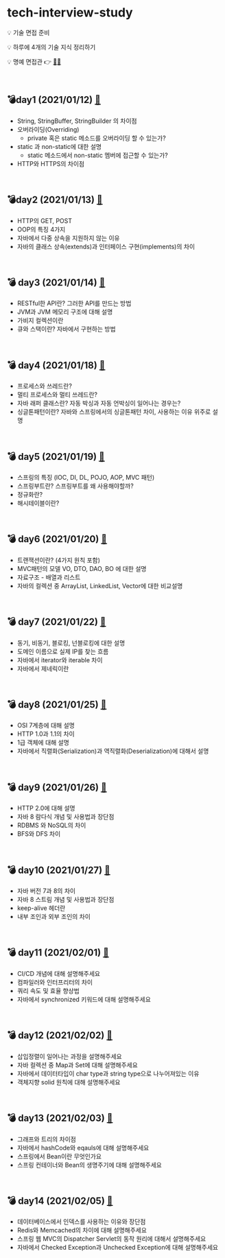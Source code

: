 # tech-interview-study

💡 기술 면접 준비

💡 하루에 4개의 기술 지식 정리하기

💡 명예 면접관 :point_right:  [🕵️‍♀️](https://github.com/danbiilee)

<br>

## 💣day1 (2021/01/12) [📎](https://github.com/yuhyeminn/TIL/blob/master/tech-interview/day1.md)

- String, StringBuffer, StringBuilder 의 차이점
- 오버라이딩(Overriding)
  - private 혹은 static 메소드를 오버라이딩 할 수 있는가?
- static 과 non-static에 대한 설명
  - static 메소드에서 non-static 멤버에 접근할 수 있는가?
- HTTP와 HTTPS의 차이점

<br>

## 💣day2 (2021/01/13) [📎](https://github.com/yuhyeminn/TIL/blob/master/tech-interview/day2.md)

- HTTP의 GET, POST
- OOP의 특징 4가지
- 자바에서 다중 상속을 지원하지 않는 이유
- 자바의 클래스 상속(extends)과 인터페이스 구현(implements)의 차이

<br>

## :bomb: day3 (2021/01/14) [📎](https://github.com/yuhyeminn/TIL/blob/master/tech-interview/day3.md)

- RESTful한 API란? 그러한 API를 만드는 방법
- JVM과 JVM 메모리 구조에 대해 설명
- 가비지 컬렉션이란 
- 큐와 스택이란? 자바에서 구현하는 방법 

<br>

## :bomb: day4 (2021/01/18) [📎](https://github.com/yuhyeminn/TIL/blob/master/tech-interview/day4.md)

- 프로세스와 쓰레드란? 
- 멀티 프로세스와 멀티 쓰레드란? 
- 자바 래퍼 클래스란? 자동 박싱과 자동 언박싱이 일어나는 경우는? 
- 싱글톤패턴이란? 자바와 스프링에서의 싱글톤패턴 차이, 사용하는 이유 위주로 설명

<br>

## :bomb: day5 (2021/01/19) [📎](https://github.com/yuhyeminn/TIL/blob/master/tech-interview/day5.md)

- 스프링의 특징 (IOC, DI, DL, POJO, AOP, MVC 패턴)
- 스프링부트란? 스프링부트를 왜 사용해야할까? 
- 정규화란?
- 해시테이블이란?

<br>

## :bomb: day6 (2021/01/20) [📎](https://github.com/yuhyeminn/TIL/blob/master/tech-interview/day6.md)

- 트랜잭션이란? (4가지 원칙 포함)
- MVC패턴의 모델 VO, DTO, DAO, BO 에 대한 설명
- 자료구조 - 배열과 리스트
- 자바의 컬렉션 중 ArrayList, LinkedList, Vector에 대한 비교설명

<br>

## :bomb: day7 (2021/01/22) [📎](https://github.com/yuhyeminn/TIL/blob/master/tech-interview/day7.md)

- 동기, 비동기, 블로킹, 넌블로킹에 대한 설명
- 도메인 이름으로 실제 IP를 찾는 흐름
- 자바에서 iterator와 iterable 차이
- 자바에서 제네릭이란

<br>

## :bomb: day8 (2021/01/25) [📎](https://github.com/yuhyeminn/TIL/blob/master/tech-interview/day8.md)

- OSI 7계층에 대해 설명
- HTTP 1.0과 1.1의 차이
- 1급 객체에 대해 설명
- 자바에서 직렬화(Serialization)과 역직렬화(Deserialization)에 대해서 설명

<br>

## :bomb: day9 (2021/01/26) [📎](https://github.com/yuhyeminn/TIL/blob/master/tech-interview/day9.md)

- HTTP 2.0에 대해 설명
- 자바 8 람다식 개념 및 사용법과 장단점
- RDBMS 와 NoSQL의 차이 
- BFS와 DFS 차이

<br>

## :bomb: day10 (2021/01/27) [📎](https://github.com/yuhyeminn/TIL/blob/master/tech-interview/day10.md)

- 자바 버전 7과 8의 차이
- 자바 8 스트림 개념 및 사용법과 장단점
- keep-alive 헤더란
- 내부 조인과 외부 조인의 차이 

<br>

## :bomb: day11 (2021/02/01) [📎](https://github.com/yuhyeminn/TIL/blob/master/tech-interview/day11.md)

- CI/CD 개념에 대해 설명해주세요
- 컴파일러와 인터프리터의 차이
- 쿼리 속도 및 효율 향상법
- 자바에서 synchronized 키워드에 대해 설명해주세요

<br>

## :bomb: day12 (2021/02/02) [📎](https://github.com/yuhyeminn/TIL/blob/master/tech-interview/day12.md)

- 삽입정렬이 일어나는 과정을 설명해주세요
- 자바 컬렉션 중 Map과 Set에 대해 설명해주세요
- 자바에서 데이터타입이 char type과 string type으로 나누어져있는 이유
- 객체지향 solid 원칙에 대해 설명해주세요

<br>

## :bomb: day13 (2021/02/03) [📎](https://github.com/yuhyeminn/TIL/blob/master/tech-interview/day13.md)

- 그래프와 트리의 차이점
- 자바에서 hashCode와 eqauls에 대해 설명해주세요
- 스프링에서 Bean이란 무엇인가요
- 스프링 컨테이너와 Bean의 생명주기에 대해 설명해주세요

<br>

## :bomb: day14 (2021/02/05) [📎](https://github.com/yuhyeminn/TIL/blob/master/tech-interview/day14.md)

- 데이터베이스에서 인덱스를 사용하는 이유와 장단점
- Redis와 Memcached의 차이에 대해 설명해주세요
- 스프링 웹 MVC의 Dispatcher Servlet의 동작 원리에 대해서 설명해주세요
- 자바에서 Checked Exception과 Unchecked Exception에 대해 설명해주세요

